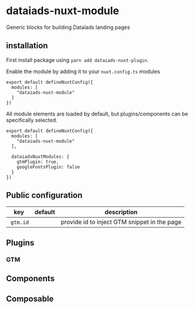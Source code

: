 # dataiads-nuxt-module

Generic blocks for building Dataïads landing pages

## installation
First install package using `yarn add dataiads-nuxt-plugin`.

Enable the module by adding it to your `nuxt.config.ts` modules
```
export default defineNuxtConfig({
  modules: [
    "dataiads-nuxt-module"
  ]
})
```

All module elements are loaded by default, but plugins/components can be specifically selected.
```
export default defineNuxtConfig({
  modules: [
    "dataiads-nuxt-module"
  ],

  dataiadsNuxtModules: {
    gtmPlugin: true,
    googleFontsPlugin: false
  }
})
```

## Public configuration

|key|default|description
| - | - | - |
| `gtm.id` | | provide id to inject GTM snippet in the page


## Plugins

### GTM

## Components

## Composable